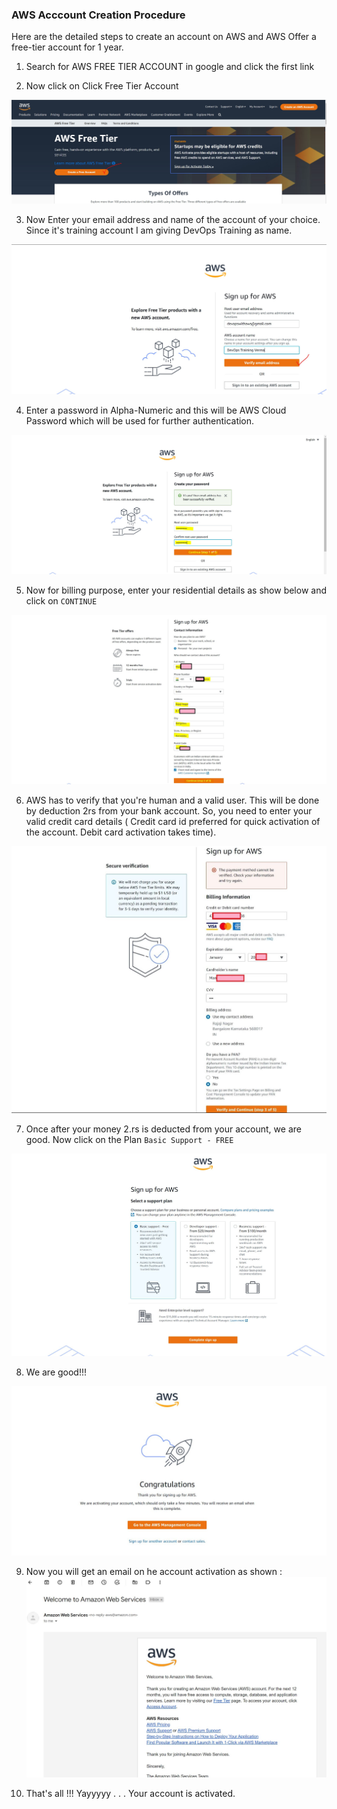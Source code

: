 ### AWS Acccount Creation Procedure

Here are the detailed steps to create an account on AWS and AWS Offer a free-tier account for 1 year.

1) Search for AWS FREE TIER ACCOUNT in google and click the first link

2) Now click on Click Free Tier Account

![](images/0.JPG)

3) Now Enter your email address and name of the account of your choice. Since it's training account I am giving DevOps Training as name.

![](images/00.JPG)

4) Enter a password in Alpha-Numeric and this will be AWS Cloud Password which will be used for further authentication.

![](images/02.JPG)


5) Now for billing purpose, enter your residential details as show below and click on `CONTINUE`

![](images/03.JPG)


6) AWS has to verify that you're human and a valid user. This will be done by deduction 2rs from your bank account. So, you need to enter your valid credit card details ( Credit card id preferred for quick activation of the account. Debit card activation takes time).

![](images/05.JPG)

7) Once after your money 2.rs is deducted from your account, we are good. Now click on the Plan `Basic Support - FREE`

![](images/06.JPG)

8) We are good!!!

![](images/07.JPG)


9) Now you will get an email on he account activation as shown :
![](images/08.JPG)

10) That's all !!! Yayyyyy  . . . Your account is activated.
